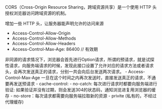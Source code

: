 CORS（Cross-Origin Resource Sharing，跨域资源共享）是一个使用 HTTP 头授权浏览器访问跨域资源的机制。

增加一些 HTTP 头，让服务器能声明允许的访问来源
- Access-Control-Allow-Origin
- Access-Control-Allow-Methods
- Access-Control-Allow-Headers
- Access-Control-Max-Age: 86400 // 有效期

非同源的请求情况下，浏览器会首先进行Option请求，所谓的预请求，就是试探性请求，向服务端请求的时候，发现此接口设置了允许对应的请求方法或者请求头，会再次发送真正的请求，分别一共会向后台发送两次请求。
    - Access-Control-Max-Age 一旦在这个时间之内再次发送时，直接发送真正的请求，不通要再发送预请求
    - cache-control:
        - no-catch: 每次进行请求时都要向服务端进行验证: 如果验证并没有过期，则会发送304的状态码，通知浏览进复用浏览器的缓存
        - no-store：每次请求都需要向服务端拉取新的资源
        - privite (私有的，不经过代理缓存)